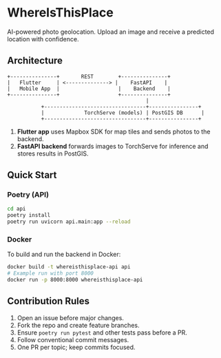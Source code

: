 # WhereIsThisPlace

AI-powered photo geolocation. Upload an image and receive a predicted location with confidence.

## Architecture

```
+---------------+       REST        +---------------+
|   Flutter     | <--------------> |    FastAPI    |
|   Mobile App  |                   |    Backend    |
+---------------+                   +---------------+
                                             |
           +---------------------------------+----------------+
           |             TorchServe (models) | PostGIS DB      |
           +---------------------------------+----------------+
```

1. **Flutter app** uses Mapbox SDK for map tiles and sends photos to the backend.
2. **FastAPI backend** forwards images to TorchServe for inference and stores results in PostGIS.

## Quick Start

### Poetry (API)

```bash
cd api
poetry install
poetry run uvicorn api.main:app --reload
```

### Docker

To build and run the backend in Docker:

```bash
docker build -t whereisthisplace-api api
# Example run with port 8000
docker run -p 8000:8000 whereisthisplace-api
```

## Contribution Rules

1. Open an issue before major changes.
2. Fork the repo and create feature branches.
3. Ensure `poetry run pytest` and other tests pass before a PR.
4. Follow conventional commit messages.
5. One PR per topic; keep commits focused.

